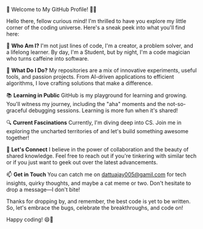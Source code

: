 👋 Welcome to My GitHub Profile! 👨‍💻

Hello there, fellow curious mind! I'm thrilled to have you explore my little corner of the coding universe. Here's a sneak peek into what you'll find here:

🌟 **Who Am I?**
I'm not just lines of code, I'm a creator, a problem solver, and a lifelong learner. By day, I'm a Student, but by night, I'm a code magician who turns caffeine into software.

🚀 **What Do I Do?**
My repositories are a mix of innovative experiments, useful tools, and passion projects. From AI-driven applications to efficient algorithms, I love crafting solutions that make a difference.

📚 **Learning in Public**
GitHub is my playground for learning and growing. You'll witness my journey, including the "aha" moments and the not-so-graceful debugging sessions. Learning is more fun when it's shared!

🔍 **Current Fascinations**
Currently, I'm diving deep into CS. Join me in exploring the uncharted territories of and let's build something awesome together!

🤝 **Let's Connect**
I believe in the power of collaboration and the beauty of shared knowledge. Feel free to reach out if you're tinkering with similar tech or if you just want to geek out over the latest advancements.

📫 **Get in Touch**
You can catch me on dattuajay005@gamil.com for tech insights, quirky thoughts, and maybe a cat meme or two. Don't hesitate to drop a message—I don't bite!

Thanks for dropping by, and remember, the best code is yet to be written. So, let's embrace the bugs, celebrate the breakthroughs, and code on!

Happy coding! 😄🚀
